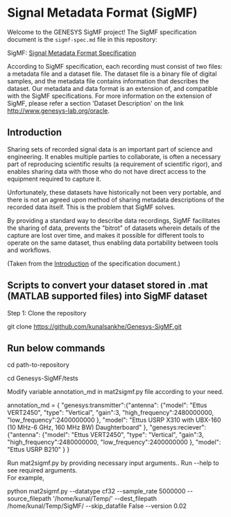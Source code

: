 # Signal Metadata Format (SigMF)

Welcome to the GENESYS SigMF project! The SigMF specification document is the
`sigmf-spec.md` file in this repository:

SigMF: [Signal Metadata Format Specification](sigmf-spec.md)

According to SigMF specification, each recording must consist of two files: a metadata file and a dataset file. The dataset file is a binary file of digital samples, and the metadata file contains information that describes the dataset. Our metadata and data format is an extension of, and compatible with the SigMF specifications. For more information on the extension of SigMF, please refer a section 'Dataset Description' on the link http://www.genesys-lab.org/oracle.

## Introduction

Sharing sets of recorded signal data is an important part of science and
engineering. It enables multiple parties to collaborate, is often a necessary
part of reproducing scientific results (a requirement of scientific rigor), and
enables sharing data with those who do not have direct access to the equipment
required to capture it.

Unfortunately, these datasets have historically not been very portable, and
there is not an agreed upon method of sharing metadata descriptions of the
recorded data itself. This is the problem that SigMF solves.

By providing a standard way to describe data recordings, SigMF facilitates the
sharing of data, prevents the "bitrot" of datasets wherein details of the
capture are lost over time, and makes it possible for different tools to operate
on the same dataset, thus enabling data portability between tools and workflows.

(Taken from the
[Introduction](https://github.com/gnuradio/SigMF/blob/master/sigmf-spec.md#introduction)
of the specification document.)

## Scripts to convert your dataset stored in .mat (MATLAB supported files) into SigMF dataset

Step 1: Clone the repository

git clone https://github.com/kunalsankhe/Genesys-SigMF.git

## Run below commands

cd path-to-repository

cd Genesys-SigMF/tests

Modify variable annotation_md in mat2sigmf.py file according to your need. 

annotation_md = {
            "genesys:transmitter":{"antenna": {"model": "Ettus VERT2450", "type": "Vertical", "gain":3, "high_frequency":2480000000, "low_frequency":2400000000 }, "model": "Ettus USRP X310 with UBX-160 (10 MHz-6 GHz, 160 MHz BW) Daughterboard" },
            "genesys:reciever":{"antenna": {"model": "Ettus VERT2450", "type": "Vertical", "gain":3, "high_frequency":2480000000, "low_frequency":2400000000 }, "model": "Ettus USRP B210" }
        }


Run mat2sigmf.py by providing necessary input arguments.. Run --help to see required arguments.  
For example, 

python mat2sigmf.py --datatype cf32 --sample_rate 5000000 --source_filepath '/home/kunal/Temp/' --dest_filepath /home/kunal/Temp/SigMF/ --skip_datafile False --version 0.02

